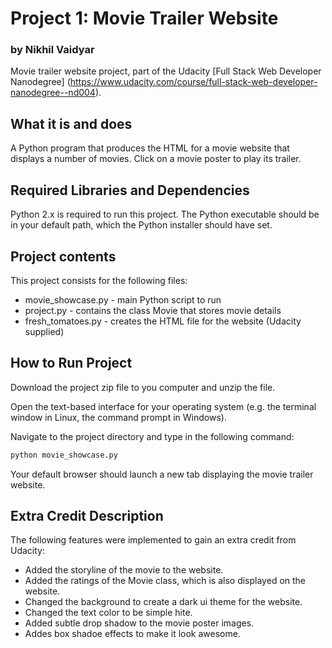 # Project 1: Movie Trailer Website
### by Nikhil Vaidyar

Movie trailer website project, part of the Udacity [Full Stack Web Developer Nanodegree]
(https://www.udacity.com/course/full-stack-web-developer-nanodegree--nd004).

## What it is and does

A Python program that produces the HTML for a movie website that displays
a number of movies. Click on a movie poster to play its trailer.

## Required Libraries and Dependencies

Python 2.x is required to run this project. The Python executable should be in
your default path, which the Python installer should have set.

## Project contents

This project consists for the following files:

* movie_showcase.py - main Python script to run
* project.py - contains the class Movie that stores movie details
* fresh_tomatoes.py - creates the HTML file for the website (Udacity supplied)

## How to Run Project

Download the project zip file to you computer and unzip the file.

Open the text-based interface for your operating system (e.g. the terminal
window in Linux, the command prompt in Windows).

Navigate to the project directory and type in the following command:

```bash
python movie_showcase.py
```

Your default browser should launch a new tab displaying the movie trailer website.

## Extra Credit Description

The following features were implemented to gain an extra credit from Udacity:

* Added the storyline of the movie to the website.
* Added the ratings of the Movie class, which is also displayed on the website.
* Changed the background to create a dark ui theme for the website.
* Changed the text color to be simple hite.
* Added subtle drop shadow to the movie poster images.
* Addes box shadoe effects to make it look awesome.
